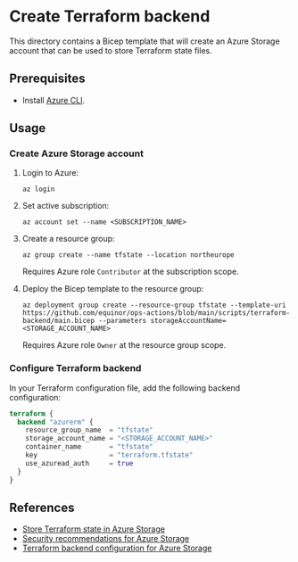 # Create Terraform backend

This directory contains a Bicep template that will create an Azure Storage account that can be used to store Terraform state files.

## Prerequisites

- Install [Azure CLI](https://learn.microsoft.com/en-us/cli/azure/install-azure-cli).

## Usage

### Create Azure Storage account

1. Login to Azure:

   ```console
   az login
   ```

1. Set active subscription:

   ```console
   az account set --name <SUBSCRIPTION_NAME>
   ```

1. Create a resource group:

   ```console
   az group create --name tfstate --location northeurope
   ```

   Requires Azure role `Contributor` at the subscription scope.

1. Deploy the Bicep template to the resource group:

   ```console
   az deployment group create --resource-group tfstate --template-uri https://github.com/equinor/ops-actions/blob/main/scripts/terraform-backend/main.bicep --parameters storageAccountName=<STORAGE_ACCOUNT_NAME>
   ```

   Requires Azure role `Owner` at the resource group scope.

### Configure Terraform backend

In your Terraform configuration file, add the following backend configuration:

```terraform
terraform {
  backend "azurerm" {
    resource_group_name  = "tfstate"
    storage_account_name = "<STORAGE_ACCOUNT_NAME>"
    container_name       = "tfstate"
    key                  = "terraform.tfstate"
    use_azuread_auth     = true
  }
}
```

## References

- [Store Terraform state in Azure Storage](https://learn.microsoft.com/en-us/azure/developer/terraform/store-state-in-azure-storage?tabs=azure-cli)
- [Security recommendations for Azure Storage](https://learn.microsoft.com/en-us/azure/storage/blobs/security-recommendations)
- [Terraform backend configuration for Azure Storage](https://www.terraform.io/language/settings/backends/azurerm)
